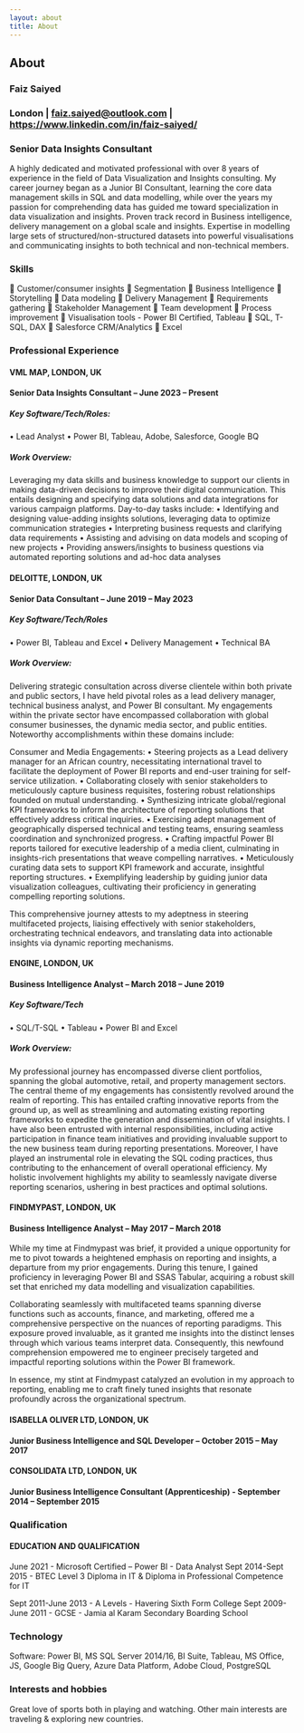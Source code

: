 ```yaml
---
layout: about
title: About
---
```


## About

### Faiz Saiyed
### London | faiz.saiyed@outlook.com | https://www.linkedin.com/in/faiz-saiyed/


### Senior Data Insights Consultant

A highly dedicated and motivated professional with over 8 years of experience in the field of Data Visualization and Insights consulting. My career journey began as a Junior BI Consultant, learning the core data management skills in SQL and data modelling, while over the years my passion for comprehending data has guided me toward specialization in data visualization and insights. Proven track record in Business intelligence, delivery management on a global scale and insights. Expertise in modelling large sets of structured/non-structured datasets into powerful visualisations and communicating insights to both technical and non-technical members. 


### Skills
	Customer/consumer insights 
	Segmentation
	Business Intelligence
	Storytelling
	Data modeling		Delivery Management
	Requirements gathering 
	Stakeholder Management
	Team development
	Process improvement		Visualisation tools - Power BI Certified, Tableau
	SQL, T-SQL, DAX
	Salesforce CRM/Analytics
	Excel


### Professional Experience
#### VML MAP, LONDON, UK
#### Senior Data Insights Consultant – June 2023 – Present
##### Key Software/Tech/Roles:
•	Lead Analyst
•	Power BI, Tableau, Adobe, Salesforce, Google BQ

##### Work Overview:
Leveraging my data skills and business knowledge to support our clients in making data-driven decisions to improve their digital communication. This entails designing and specifying data solutions and data integrations for various campaign platforms. Day-to-day tasks include: 
•	Identifying and designing value-adding insights solutions, leveraging data to optimize communication strategies
•	Interpreting business requests and clarifying data requirements
•	Assisting and advising on data models and scoping of new projects
•	Providing answers/insights to business questions via automated reporting solutions and ad-hoc data analyses

#### DELOITTE, LONDON, UK
#### Senior Data Consultant – June 2019 – May 2023
##### Key Software/Tech/Roles
•	Power BI, Tableau and Excel
•	Delivery Management
•	Technical BA

##### Work Overview:
Delivering strategic consultation across diverse clientele within both private and public sectors, I have held pivotal roles as a lead delivery manager, technical business analyst, and Power BI consultant. My engagements within the private sector have encompassed collaboration with global consumer businesses, the dynamic media sector, and public entities. Noteworthy accomplishments within these domains include:

Consumer and Media Engagements:
• Steering projects as a Lead delivery manager for an African country, necessitating international travel to facilitate the deployment of Power BI reports and end-user training for self-service utilization.
• Collaborating closely with senior stakeholders to meticulously capture business requisites, fostering robust relationships founded on mutual understanding.
• Synthesizing intricate global/regional KPI frameworks to inform the architecture of reporting solutions that effectively address critical inquiries.
• Exercising adept management of geographically dispersed technical and testing teams, ensuring seamless coordination and synchronized progress.
• Crafting impactful Power BI reports tailored for executive leadership of a media client, culminating in insights-rich presentations that weave compelling narratives.
• Meticulously curating data sets to support KPI framework and accurate, insightful reporting structures.
• Exemplifying leadership by guiding junior data visualization colleagues, cultivating their proficiency in generating compelling reporting solutions.

This comprehensive journey attests to my adeptness in steering multifaceted projects, liaising effectively with senior stakeholders, orchestrating technical endeavors, and translating data into actionable insights via dynamic reporting mechanisms.

#### ENGINE, LONDON, UK
#### Business Intelligence Analyst – March 2018 – June 2019
##### Key Software/Tech
•	SQL/T-SQL
•	Tableau
•	Power BI and Excel
##### Work Overview:
My professional journey has encompassed diverse client portfolios, spanning the global automotive, retail, and property management sectors. The central theme of my engagements has consistently revolved around the realm of reporting. This has entailed crafting innovative reports from the ground up, as well as streamlining and automating existing reporting frameworks to expedite the generation and dissemination of vital insights. I have also been entrusted with internal responsibilities, including active participation in finance team initiatives and providing invaluable support to the new business team during reporting presentations. Moreover, I have played an instrumental role in elevating the SQL coding practices, thus contributing to the enhancement of overall operational efficiency. My holistic involvement highlights my ability to seamlessly navigate diverse reporting scenarios, ushering in best practices and optimal solutions.

#### FINDMYPAST, LONDON, UK
#### Business Intelligence Analyst – May 2017 – March 2018
While my time at Findmypast was brief, it provided a unique opportunity for me to pivot towards a heightened emphasis on reporting and insights, a departure from my prior engagements. During this tenure, I gained proficiency in leveraging Power BI and SSAS Tabular, acquiring a robust skill set that enriched my data modelling and visualization capabilities.

Collaborating seamlessly with multifaceted teams spanning diverse functions such as accounts, finance, and marketing, offered me a comprehensive perspective on the nuances of reporting paradigms. This exposure proved invaluable, as it granted me insights into the distinct lenses through which various teams interpret data. Consequently, this newfound comprehension empowered me to engineer precisely targeted and impactful reporting solutions within the Power BI framework.

In essence, my stint at Findmypast catalyzed an evolution in my approach to reporting, enabling me to craft finely tuned insights that resonate profoundly across the organizational spectrum.

#### ISABELLA OLIVER LTD, LONDON, UK
#### Junior Business Intelligence and SQL Developer – October 2015 – May 2017

#### CONSOLIDATA LTD, LONDON, UK 
#### Junior Business Intelligence Consultant (Apprenticeship) - September 2014 – September 2015

### Qualification
#### EDUCATION AND QUALIFICATION 

June 2021 - Microsoft Certified – Power BI - Data Analyst
Sept 2014-Sept 2015 - BTEC Level 3 Diploma in IT & Diploma in Professional Competence for IT

Sept 2011-June 2013 - A Levels - Havering Sixth Form College
Sept 2009-June 2011 - GCSE - Jamia al Karam Secondary Boarding School

### Technology

Software:	Power BI, MS SQL Server 2014/16, BI Suite, Tableau, MS Office, JS, Google Big Query, Azure Data Platform, Adobe Cloud, PostgreSQL


### Interests and hobbies
Great love of sports both in playing and watching. Other main interests are traveling & exploring new countries.
